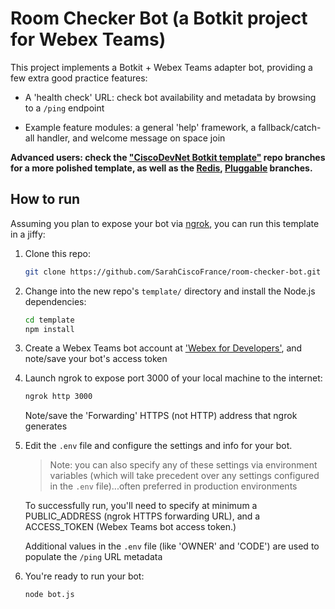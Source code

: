 # Room Checker Bot (a Botkit project for Webex Teams)

This project implements a Botkit + Webex Teams adapter bot, providing a few extra good practice features:

- A 'health check' URL: check bot availability and metadata by browsing to a `/ping` endpoint

- Example feature modules: a general 'help' framework, a fallback/catch-all handler, and welcome message on space join

**Advanced users: check the ["CiscoDevNet Botkit template"](https://github.com/CiscoDevNet/botkit-template) repo branches for a more polished template, as well as the [Redis](https://github.com/CiscoDevNet/botkit-template/tree/redis), [Pluggable](https://github.com/CiscoDevNet/botkit-template/tree/plugin) branches.**

## How to run

Assuming you plan to expose your bot via [ngrok](https://ngrok.com),
you can run this template in a jiffy:

1. Clone this repo:

    ```sh
    git clone https://github.com/SarahCiscoFrance/room-checker-bot.git
    ```

1. Change into the new repo's `template/` directory and install the Node.js dependencies:

    ```sh
    cd template
    npm install
    ```

1. Create a Webex Teams bot account at ['Webex for Developers'](https://developer.webex.com/add-bot.html), and note/save your bot's access token

1. Launch ngrok to expose port 3000 of your local machine to the internet:

    ```sh
    ngrok http 3000
    ```

    Note/save the 'Forwarding' HTTPS (not HTTP) address that ngrok generates

1. Edit the `.env` file and configure the settings and info for your bot.

    >Note: you can also specify any of these settings via environment variables (which will take precedent over any settings configured in the `.env` file)...often preferred in production environments

    To successfully run, you'll need to specify at minimum a PUBLIC_ADDRESS (ngrok HTTPS forwarding URL), and a ACCESS_TOKEN (Webex Teams bot access token.)

    Additional values in the `.env` file (like 'OWNER' and 'CODE') are used to populate the `/ping` URL metadata

1. You're ready to run your bot:

    ```sh
    node bot.js
    ```
